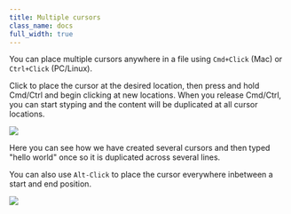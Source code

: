 ```yaml
---
title: Multiple cursors
class_name: docs
full_width: true
---
```


You can place multiple cursors anywhere in a file using `Cmd+Click` (Mac) or `Ctrl+Click` (PC/Linux).

Click to place the cursor at the desired location, then press and hold Cmd/Ctrl and begin clicking at new locations. When you release Cmd/Ctrl, you can start styping and the content will be duplicated at all cursor locations.

![](/img/docs/multi-cursor.png)

Here you can see how we have created several cursors and then typed "hello world" once so it is duplicated across several lines.

You can also use `Alt-Click` to place the cursor everywhere inbetween a start and end position.

![](blog/multiple-cursors.gif)